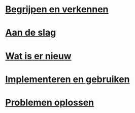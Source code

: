 # [Begrijpen en verkennen](/intune/understand-explore/introduction-to-microsoft-intune.md)
# [Aan de slag](/intune/get-started/what-to-know-before-you-start-microsoft-intune)
# [Wat is er nieuw](/intune/whats-new/whats-new-in-microsoft-intune)
# [Implementeren en gebruiken](/intune/deploy-use/overview-of-device-and-app-lifecycles-in-microsoft-intune)
# [Problemen oplossen](/intune/troubleshoot/general-troubleshooting-tips-for-microsoft-intune)


<!--HONumber=Sep16_HO5-->


